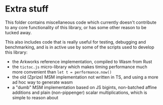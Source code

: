 # Extra stuff

This folder contains miscellaneous code which currently doesn't contribute to any core functionality of this library, or has some other reason to be tucked away.

This also includes code that is really useful for testing, debugging and benchmarking, and is in active use by some of the scripts used to develop this library:

- the Arkworks reference implementation, compiled to Wasm from Rust
- the `tictoc.js` micro-library which makes timing performance much more convenient than `let t = performance.now()`
- the old (Zprize) MSM implementation not written in TS, and using a more ad hoc way to generate wasm
- a "dumb" MSM implementation based on JS bigints, non-batched affine additions and plain (non-pippenger) scalar multiplications, which is simple to reason about
